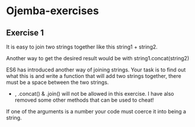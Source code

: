 # Ojemba-exercises

## Exercise 1

It is easy to join two strings together like this string1 + string2.

Another way to get the desired result would be with string1.concat(string2)

ES6 has introduced another way of joining strings. Your task is to find out what this is and write a function that will add two strings together, there must be a space between the two strings.

+ , .concat() & .join() will not be allowed in this exercise. I have also removed some other methods that can be used to cheat!

If one of the arguments is a number your code must coerce it into being a string.